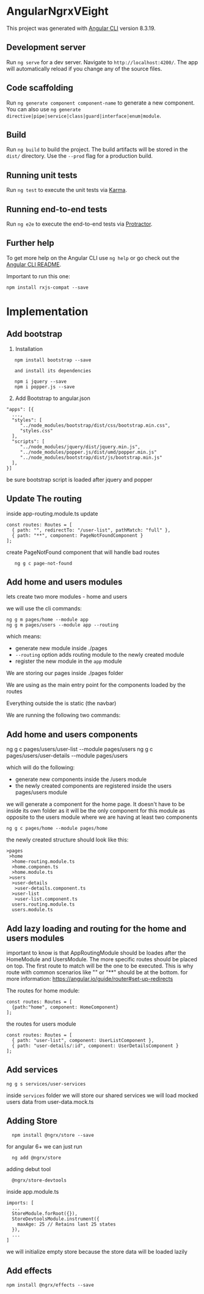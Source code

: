 # AngularNgrxVEight

This project was generated with [Angular CLI](https://github.com/angular/angular-cli) version 8.3.19.

## Development server

Run `ng serve` for a dev server. Navigate to `http://localhost:4200/`. The app will automatically reload if you change any of the source files.

## Code scaffolding

Run `ng generate component component-name` to generate a new component. You can also use `ng generate directive|pipe|service|class|guard|interface|enum|module`.

## Build

Run `ng build` to build the project. The build artifacts will be stored in the `dist/` directory. Use the `--prod` flag for a production build.

## Running unit tests

Run `ng test` to execute the unit tests via [Karma](https://karma-runner.github.io).

## Running end-to-end tests

Run `ng e2e` to execute the end-to-end tests via [Protractor](http://www.protractortest.org/).

## Further help

To get more help on the Angular CLI use `ng help` or go check out the [Angular CLI README](https://github.com/angular/angular-cli/blob/master/README.md).

Important to run this one:

```
npm install rxjs-compat --save
```

# Implementation

## Add bootstrap

1. Installation

```
   npm install bootstrap --save

   and install its dependencies

   npm i jquery --save
   npm i popper.js --save
```

2. Add Bootstrap to angular.json

```
"apps": [{
  ...,
  "styles": [
     "../node_modules/bootstrap/dist/css/bootstrap.min.css",
     "styles.css"
  ],
  "scripts": [
     "../node_modules/jquery/dist/jquery.min.js",
     "../node_modules/popper.js/dist/umd/popper.min.js"
     "../node_modules/bootstrap/dist/js/bootstrap.min.js"
  ],
}]
```

be sure bootstrap script is loaded after jquery and popper

## Update The routing

inside app-routing.module.ts update

```
const routes: Routes = [
  { path: "", redirectTo: "/user-list", pathMatch: "full" },
  { path: "**", component: PageNotFoundComponent }
];
```

create PageNotFound component that will handle bad routes

```
   ng g c page-not-found
```

## Add home and users modules

lets create two more modules - home and users

we will use the cli commands:

```
ng g m pages/home --module app
ng g m pages/users --module app --routing
```

which means:

- generate new module inside ./pages
- `--routing` option adds routing module to the newly created module
- register the new module in the `app` module

We are storing our pages inside ./pages folder

<!-- inside app.component.html -->

We are using <router-outlet> as the main entry point for the components loaded by the routes

Everything outside the <router-outlet> is static (the navbar)

We are running the following two commands:

## Add home and users components

ng g c pages/users/user-list --module pages/users
ng g c pages/users/user-details --module pages/users

which will do the following:

- generate new components inside the /users module
- the newly created components are registered inside the users pages/users module

we will generate a component for the home page. It doesn't have to be inside its own folder
as it will be the only component for this module as opposite to the users module where we are having
at least two components

```
ng g c pages/home --module pages/home
```

the newly created structure should look like this:

```
>pages
 >home
  >home-routing.module.ts
  >home.componen.ts
  >home.module.ts
 >users
  >user-details
   >user-details.component.ts
  >user-list
   >user-list.component.ts
  users.routing.module.ts
  users.module.ts
```

## Add lazy loading and routing for the home and users modules

important to know is that AppRoutingModule should be loades after the HomeModule and UsersModule. The more specific routes should be placed on top. The first route to match will be the one to be executed. This is why route with common scenarios like "" or "\*\*" should be at the bottom.
for more information: https://angular.io/guide/router#set-up-redirects

The routes for home module:

```
const routes: Routes = [
  {path:"home", component: HomeComponent}
];
```

the routes for users module

```
const routes: Routes = [
  { path: "user-list", component: UserListComponent },
  { path: "user-details/:id", component: UserDetailsComponent }
];
```

## Add services

```
ng g s services/user-services
```

inside `services` folder we will store our shared services
we will load mocked users data from user-data.mock.ts

## Adding Store

```
  npm install @ngrx/store --save
```

for angular 6+ we can just run

```
  ng add @ngrx/store
```

adding debut tool

```
  @ngrx/store-devtools
```

inside app.module.ts

```
imports: [
  ...
  StoreModule.forRoot({}),
  StoreDevtoolsModule.instrument({
    maxAge: 25 // Retains last 25 states
  }),
  ...
]
```

we will initialize empty store because the store data will be loaded lazily

## Add effects

```
npm install @ngrx/effects --save
```

